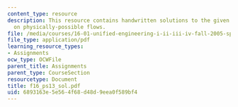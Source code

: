 ```yaml
---
content_type: resource
description: This resource contains handwritten solutions to the given problem set
  on physically-possible flows.
file: /media/courses/16-01-unified-engineering-i-ii-iii-iv-fall-2005-spring-2006/6893163e5e564f68d48d9eea0f589bf4_f16_ps13_sol.pdf
file_type: application/pdf
learning_resource_types:
- Assignments
ocw_type: OCWFile
parent_title: Assignments
parent_type: CourseSection
resourcetype: Document
title: f16_ps13_sol.pdf
uid: 6893163e-5e56-4f68-d48d-9eea0f589bf4
---
```

